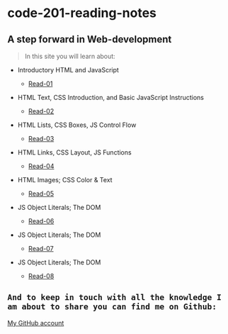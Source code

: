 # code-201-reading-notes
## A step forward in Web-development 

> In this site you will learn about:

* Introductory HTML and JavaScript
    * [Read-01](./read/class-01)

* HTML Text, CSS Introduction, and Basic JavaScript Instructions
    * [Read-02](./read/class-02)

*  HTML Lists, CSS Boxes, JS Control Flow
   * [Read-03](./read/class-03)

* HTML Links, CSS Layout, JS Functions
   * [Read-04](./read/class-04)

* HTML Images; CSS Color & Text
   * [Read-05](./read/class-05)  

*  JS Object Literals; The DOM
   * [Read-06](./read/class-06)     

*  JS Object Literals; The DOM
   * [Read-07](./read/class-07)     

*  JS Object Literals; The DOM
   * [Read-08](./read/class-08)     

## `And to keep in touch with all the knowledge I am about to share you can find me on Github:`

 [My GitHub account](https://github.com/Omar-Alhalaika)
